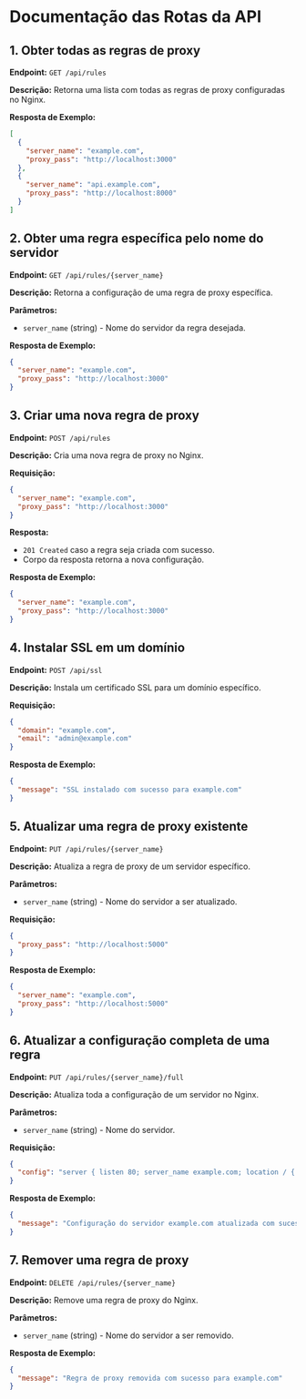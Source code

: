 # Documentação das Rotas da API

## 1. Obter todas as regras de proxy
**Endpoint:** `GET /api/rules`

**Descrição:** Retorna uma lista com todas as regras de proxy configuradas no Nginx.

**Resposta de Exemplo:**
```json
[
  {
    "server_name": "example.com",
    "proxy_pass": "http://localhost:3000"
  },
  {
    "server_name": "api.example.com",
    "proxy_pass": "http://localhost:8000"
  }
]
```

## 2. Obter uma regra específica pelo nome do servidor
**Endpoint:** `GET /api/rules/{server_name}`

**Descrição:** Retorna a configuração de uma regra de proxy específica.

**Parâmetros:**
- `server_name` (string) - Nome do servidor da regra desejada.

**Resposta de Exemplo:**
```json
{
  "server_name": "example.com",
  "proxy_pass": "http://localhost:3000"
}
```

## 3. Criar uma nova regra de proxy
**Endpoint:** `POST /api/rules`

**Descrição:** Cria uma nova regra de proxy no Nginx.

**Requisição:**
```json
{
  "server_name": "example.com",
  "proxy_pass": "http://localhost:3000"
}
```

**Resposta:**
- `201 Created` caso a regra seja criada com sucesso.
- Corpo da resposta retorna a nova configuração.

**Resposta de Exemplo:**
```json
{
  "server_name": "example.com",
  "proxy_pass": "http://localhost:3000"
}
```

## 4. Instalar SSL em um domínio
**Endpoint:** `POST /api/ssl`

**Descrição:** Instala um certificado SSL para um domínio específico.

**Requisição:**
```json
{
  "domain": "example.com",
  "email": "admin@example.com"
}
```

**Resposta de Exemplo:**
```json
{
  "message": "SSL instalado com sucesso para example.com"
}
```

## 5. Atualizar uma regra de proxy existente
**Endpoint:** `PUT /api/rules/{server_name}`

**Descrição:** Atualiza a regra de proxy de um servidor específico.

**Parâmetros:**
- `server_name` (string) - Nome do servidor a ser atualizado.

**Requisição:**
```json
{
  "proxy_pass": "http://localhost:5000"
}
```

**Resposta de Exemplo:**
```json
{
  "server_name": "example.com",
  "proxy_pass": "http://localhost:5000"
}
```

## 6. Atualizar a configuração completa de uma regra
**Endpoint:** `PUT /api/rules/{server_name}/full`

**Descrição:** Atualiza toda a configuração de um servidor no Nginx.

**Parâmetros:**
- `server_name` (string) - Nome do servidor.

**Requisição:**
```json
{
  "config": "server { listen 80; server_name example.com; location / { proxy_pass http://localhost:5000; } }"
}
```

**Resposta de Exemplo:**
```json
{
  "message": "Configuração do servidor example.com atualizada com sucesso"
}
```

## 7. Remover uma regra de proxy
**Endpoint:** `DELETE /api/rules/{server_name}`

**Descrição:** Remove uma regra de proxy do Nginx.

**Parâmetros:**
- `server_name` (string) - Nome do servidor a ser removido.

**Resposta de Exemplo:**
```json
{
  "message": "Regra de proxy removida com sucesso para example.com"
}
```

